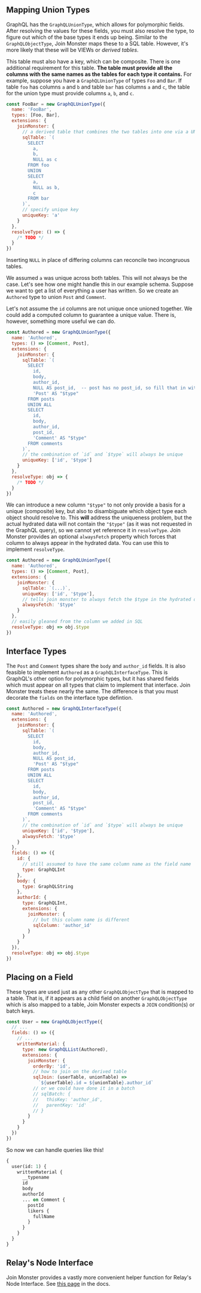 #

## Mapping Union Types

GraphQL has the `GraphQLUnionType`, which allows for polymorphic fields.
After resolving the values for these fields, you must also resolve the type, to figure out which of the base types it ends up being.
Similar to the `GraphQLObjectType`, Join Monster maps these to a SQL table.
However, it's more likely that these will be VIEWs or *derived tables*.

This table must also have a key, which can be composite.
There is one additional requirement for this table.
**The table must provide all the columns with the same names as the tables for each type it contains.**
For example, suppose you have a `GraphQLUnionType` of types `Foo` and `Bar`.
If table `foo` has columns `a` and `b` and table `bar` has columns `a` and `c`, the table for the union type must provide columns `a`, `b`, and `c`.

```js
const FooBar = new GraphQLUnionType({
  name: 'FooBar',
  types: [Foo, Bar],
  extensions: {
    joinMonster: {
      // a derived table that combines the two tables into one via a UNION
      sqlTable: `(
        SELECT
          a,
          b,
          NULL as c
        FROM foo
        UNION
        SELECT
          a,
          NULL as b,
          c
        FROM bar
      )`,
      // specify unique key
      uniqueKey: 'a'
    }
  },
  resolveType: () => {
    /* TODO */
  }
})
```

Inserting `NULL` in place of differing columns can reconcile two incongruous tables.

We assumed `a` was unique across both tables.
This will not always be the case.
Let's see how one might handle this in our example schema.
Suppose we want to get a list of everything a user has written.
So we create an `Authored` type to union `Post` and `Comment`.

Let's not assume the `id` columns are not unique once unioned together.
We could add a computed column to guarantee a unique value. There is, however, something more useful we can do.

```js
const Authored = new GraphQLUnionType({
  name: 'Authored',
  types: () => [Comment, Post],
  extensions: {
    joinMonster: {
      sqlTable: `(
        SELECT
          id,
          body,
          author_id,
          NULL AS post_id,  -- post has no post_id, so fill that in with NULL
          'Post' AS "$type"
        FROM posts
        UNION ALL
        SELECT
          id,
          body,
          author_id,
          post_id,
          'Comment' AS "$type"
        FROM comments
      )`,
      // the combination of `id` and `$type` will always be unique
      uniqueKey: ['id', '$type']
    }
  },
  resolveType: obj => {
    /* TODO */
  }
})
```

We can introduce a new column `"$type"` to not only provide a basis for a unique (composite) key, but also to disambiguate which object type each object should resolve to.
This **will** address the uniqueness problem, but the actual hydrated data will not contain the `"$type"` (as it was not requested in the GraphQL query), so we cannot yet reference it in `resolveType`.
Join Monster provides an optional `alwaysFetch` property which forces that column to always appear in the hydrated data. You can use this to implement `resolveType`.

```js
const Authored = new GraphQLUnionType({
  name: 'Authored',
  types: () => [Comment, Post],
  extensions: {
    joinMonster: {
      sqlTable: `(...)`,
      uniqueKey: ['id', '$type'],
      // tells join monster to always fetch the $type in the hydrated data
      alwaysFetch: '$type'
    }
  },
  // easily gleaned from the column we added in SQL
  resolveType: obj => obj.$type
})
```

## Interface Types

The `Post` and `Comment` types share the `body` and `author_id` fields.
It is also feasible to implement `Authored` as a `GraphQLInterfaceType`.
This is GraphQL's other option for polymorphic types, but it has shared fields which must appear on all types that claim to implement that interface.
Join Monster treats these nearly the same.
The difference is that you must decorate the `fields` on the interface type defintion.

```js
const Authored = new GraphQLInterfaceType({
  name: 'Authored',
  extensions: {
    joinMonster: {
      sqlTable: `(
        SELECT
          id,
          body,
          author_id,
          NULL AS post_id,
          'Post' AS "$type"
        FROM posts
        UNION ALL
        SELECT
          id,
          body,
          author_id,
          post_id,
          'Comment' AS "$type"
        FROM comments
      )`,
      // the combination of `id` and `$type` will always be unique
      uniqueKey: ['id', '$type'],
      alwaysFetch: '$type'
    }
  },
  fields: () => ({
    id: {
      // still assumed to have the same column name as the field name
      type: GraphQLInt
    },
    body: {
      type: GraphQLString
    },
    authorId: {
      type: GraphQLInt,
      extensions: {
        joinMonster: {
          // but this column name is different
          sqlColumn: 'author_id'
        }
      }
    }
  }),
  resolveType: obj => obj.$type
})
```

## Placing on a Field

These types are used just as any other `GraphQLObjectType` that is mapped to a table. That is, if it appears as a child field on another `GraphQLObjectType` which is also mapped to a table, Join Monster expects a `JOIN` condition(s) or batch keys.

```js
const User = new GraphQLObjectType({
  // ...
  fields: () => ({
    // ...
    writtenMaterial: {
      type: new GraphQLList(Authored),
      extensions: {
        joinMonster: {
          orderBy: 'id',
          // how to join on the derived table
          sqlJoin: (userTable, unionTable) =>
            `${userTable}.id = ${unionTable}.author_id`
          // or we could have done it in a batch
          // sqlBatch: {
          //   thisKey: 'author_id',
          //   parentKey: 'id'
          // }
        }
      }
    }
  })
})
```

So now we can handle queries like this!

```graphql
{
  user(id: 1) {
    writtenMaterial {
      __typename
      id
      body
      authorId
      ... on Comment {
        postId
        likers {
          fullName
        }
      }
    }
  }
}
```

## Relay's Node Interface

Join Monster provides a vastly more convenient helper function for Relay's Node Interface. See [this page](relay.md#node-interface) in the docs.
